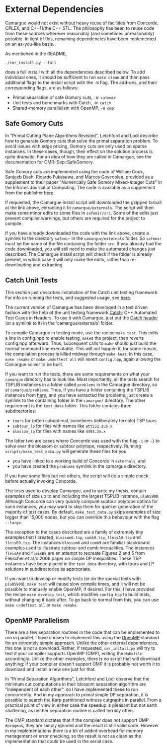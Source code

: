 External Dependencies
=====================

Camargue  would not exist without heavy reuse of facilities
from Concorde, CPLEX, and C++11/the C++ STL. The philosophy has been
to reuse code from these sources wherever reasonably (and sometimes
unreasonably) possible. In light of this, remaining dependencies have
been implemented on an as-you-like basis.

As mentioned in the README,

    ./cmr_install.py --full

does a full install with all the dependencies described below. To add
individual ones, it should be sufficient to run `make clean` and then
pass additional flags to the install script with the `-W` flag. The
add-ons, and their corresponding flags, are as follows:

- Primal separation of safe Gomory cuts, `-W safemir`
- Unit tests and benchmarks with Catch, `-W catch`
- Shared-memory parallelism with OpenMP, `-W omp`

Safe Gomory Cuts
-------------------------

In "Primal Cutting Plane Algorithms Revisted", Letchford and Lodi
describe how to generate Gomory cuts that solve the primal separation
problem. To avoid issues with edge pricing, Gomory cuts are only used
on sparse instances. In these cases, though, their effect on the
solution process is quite dramatic. For an idea of how they are called
in Camargue, see the documentation for CMR::Sep::SafeGomory.

Safe Gomory cuts are implemented
using the code of William Cook, Sanjeeb Dash, Ricardo Fukasawa, and
Marcos Goycoolea, provided as a supplement to their paper "Numerically
Safe Gomory Mixed-Integer Cuts" in the Informs Journal of
Computing. The code is available as a supplement from the publisher
[here](https://www.informs.org/Pubs/IJOC/Online-Supplements/Volume-21-2009/Cook-Dash-Fukasawa-Goycoolea).

If requested, the Camargue install script will downloaded the gzipped
tarball at the link above, extracting it to `camargue/externals`. The
script will then make some minor edits to some files in
`safemir/src`. Some of the edits just prevent compiler warnings, but
others are required for the project to compile.

If you have already downloaded the code with the link above, create a
symlink to the directory `safemir` in the `camargue/externals`
folder. So `safemir` must be the name of the file containing the
folder `src`. If you already had the code downloaded, you will still
need to make the automated changes just described. The Camargue
install script will check if the folder is already present, in which
case it will only make the edits, rather than re-downloading and extracting.

Catch Unit Tests
---------------------------

This section just describes installation of the Catch unit testing
framework. For info on running the tests, and suggested usage, see
[here](../source/tests/unittests.md).

The current version of Camargue has been developed in a test driven
fashion with the help of the unit testing framework
[Catch](https://github.com/philsquared/Catch): C++ Automated Test
Cases in Headers. To use it with Camargue, just put the
[Catch
header](https://raw.githubusercontent.com/philsquared/Catch/master/include/catch.hpp)
(or a symlink to it) in the 'camargue/externals' folder.

To compile Camargue in testing mode, use the recipe `make test`. This
edits a line in config.hpp to enable testing, `make`s the project,
then reverts config.hpp afterward. Thus, subsequent calls to `make`
should just build the normal command line executable. This will _not_
happen if, for some reason, the compilation process is killed midway
through `make test`. In this case, `make remake` or `make undeftest
all` will revert `config.hpp`, again allowing the Camargue solver to
be built.

If you want to run the tests, there are some requirements on
what your `camargue` directory has to look like. Most importantly, all
the tests search for TSPLIB instances in a folder called `problems` in
the Camargue directory, so at `camargue/problems`. Thus, if you
have a folder containing the TSPLIB instances from
[here](http://comopt.ifi.uni-heidelberg.de/software/TSPLIB95/tsp/),
and you have extracted the problems, just create a symlink to the
containing folder in the `camargue/` directory. The other requirement
is the `test_data`
folder. This folder contains three subdirectories:

- `tours` for (often suboptimal, sometimes deliberately terrible) TSP tours
- `subtour_lp` for files with names like `att532.sub.x`
- `blossom_lp` for files with names like `d493.2m.x`

The latter two are cases where Concorde was used with the flag `-i` or
`-I` to solve over the blossom or subtour polytope, respectively.
Running `scripts/make_test_data.py` will generate these files for you.

- you have linked to a working build of Concorde in `externals`, and
- you have created the `problems` symlink in the camargue directory.

If you have some files but not others, the script will do a simple
check before actually invoking Concorde.

The tests used to develop Camargue, and to write my thesis, contain
examples of size up to and including the largest TSPLIB instance,
`pla85900`. Although Concorde can very quickly compute subtour
polytope optima for such instances, you may want to skip them for
quicker generation of the majority of test cases. By default,
`make_test_data.py` skips examples of size bigger than 15,000 nodes,
but you can override this behaviour with the flag `--large`.

The exception to the cases described are a family of extremely tiny
examples that I created, `blossom6.tsp`, `comb9.tsp`, `fleisA9.tsp` and
`fleisB9.tsp`. The instances `blossom6` and `comb9` are familiar
blackboard examples used to illustrate subtour and comb
inequalities. The instances `fleisA9` and `fleisB9` are an attempt to
recreate Figures 2 and 5 from Fleischer et al.'s 2006 paper on simple
DP inequalities. These TSP instances have been placed in the
`test_data` directory, with tours and LP solutions in subdirectories
as appropriate.

If you want to develop or modify tests (or do the special tests with
`pla85900`), `make test` will cause slow compile times, and it will
not be possible to manually enable OpenMP, if desired. For this, I
have provided the recipe `make develop_test`, which modifies
`config.hpp` to build tests, without changing it back after. To go
back to normal from this, you can use `make undeftest all` or `make remake`.


OpenMP Parallelism
---------------------------

There are a few separation routines in the code that can be
implemented to run in parallel. I have chosen to implement this using
the [OpenMP](http://www.openmp.org/) standard for an extremely simple
approach. Unlike the other external dependencies, this one is not a
download. Rather, if requested, `cmr_install.py` will try to test if
your compiler supports OpenMP (OMP), editing the `Makefile`
accordingly. Unlike the other examples, there is no script that will
download anything: if your compiler doesn't support OMP it is probably
not worth it to download and install a new one just for that.

In "Primal Separation Algorithms", Letchford and Lodi observe that the
minimum cut computations in their blossom separation algorithm are
"independent of each other", so I have implemented these to run
concurrently. And in my approach to primal simple DP separation, it is
possible to search the Karp partitioned witness cutgraphs in
parallel. From a practical point of view in either case the speedup is
pleasant but not earth shattering, as neither separation routine is
called terribly often.

The OMP standard dictates that if the compiler does not support
OMP `#pragma`s, they are simply ignored and the result is still valid
code. However in my implementations there is a bit of added overhead
for memory management or error checking, so the result is not as clean
as the implementation that could be used in the serial case.
